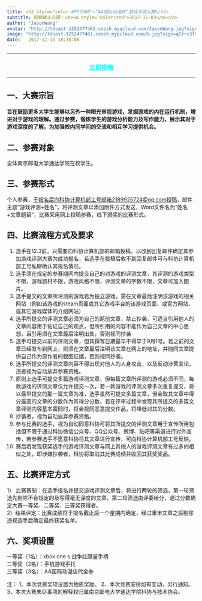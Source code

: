 ```yaml
---
title: <h2 style="color:#FF3300">“AA国际动漫杯”游戏评测大赛</h2>
subtitle: 投稿截止日期：<b><a style="color:red">2017-12-03</a></b>
author: "JasonWang"
avatar: "http://tdsast-1252477461.cossh.myqcloud.com/JasonWang.jpg?sign=XODllHMSgua05o/soFzeom54cAhhPTEyNTI0Nzc0NjEmaz1BS0lENTRyUm95ZGpMbzU5MmlRWmloVDJPcEJOTUNwR3VaUDImZT0xNTEzMTc5NzI2JnQ9MTUxMDU4NzcyNiZyPTE3MTM0Njg5NjAmZj0vSmFzb25XYW5nLmpwZyZiPXRkc2FzdA=="
image: "http://tdsast-1252477461.cossh.myqcloud.com/b.jpg?sign=qIYrc3fRRMjeCLjsYFduo4tgLxlhPTEyNTI0Nzc0NjEmaz1BS0lENTRyUm95ZGpMbzU5MmlRWmloVDJPcEJOTUNwR3VaUDImZT0xNTEzMTc5MzkzJnQ9MTUxMDU4NzM5MyZyPTEwMjYzMTcyNDYmZj0vYi5qcGcmYj10ZHNhc3Q="
date:   2017-11-13 18:30:00
---
```



---
### <center><a href="http://www.tdsastc.cn/tougao.html" style="color:cyan">立即投稿</a></center>  
---
## 一、大赛宗旨  
#### 旨在鼓励更多大学生能够以另外一种眼光审视游戏，发掘游戏的内在运行机制，增进对于游戏的理解。通过参赛，锻炼学生的游戏分析能力及写作能力，展示其对于游戏深度的了解，为加强校内同学间的交流和相互学习提供机会。

## 二、参赛对象
全体南京邮电大学通达学院在校学生。

## 三、参赛形式
个人参赛，于报名后向科协计算机部工号邮箱2189925724@qq.com投稿，邮件主题“游戏评测+姓名”，将评测文章以添加附件方式发送，Word文件名为“姓名+文章题目”，比赛采用网上投稿参赛，线下颁奖的比赛形式。

## 四、比赛流程方式及要求  
1.	选手在12.3前，只需要向科协计算机部的邮箱投稿，以收到回复邮件确定其参加游戏评测大赛为成功报名，若选手在投稿后收不到回复邮件可与科协计算机部工号私聊确认其报名情况。
2.	选手须在规定的参赛期间内提交自己的对游戏的评测文章，其评测的游戏类型不限，游戏题材不限，游戏风格不限，评测文章的字数不限，文章可加入图片。
3.	选手提交的文章所评测的游戏若为独立游戏，需在文章最后注明该游戏的相关网站（例如该游戏的steam页面或其它游戏平台的该游戏页面、或官方网站、或其它游戏媒体的介绍网站）
4.	选手所提交的评测文章必须为自己的原创文章，禁止抄袭，可适当引用他人的文章内容用于佐证自己的观点，但所引用的内容不能作为自己文章的中心思想，且引用须在文章最后注明出处，否则视同抄袭
5.	选手可提交以前的评测文章，但其撰写日期最早不得早于9月1号。若之前的文章已经发布到网上，则须在文章最后注明该文章在网上的地址，并随同文章提供自己作为原作者的截图证据，否则视同抄袭。
6.	选手所提交的评测文章内容不得出现对他人的人身攻击，以及反动涉黄言论，违者视为自动放弃参赛资格。
7.	原则上选手可提交多篇游戏评测文章，但每篇文章所评测的游戏必须不同，每款游戏的评测文章仅允许提交一次，若一款游戏的评测文章多次重复提交，将以最早提交的那一篇文章为准，选手虽然可提交多篇文章，但会取其文章中得分最高的文章的分数作为其得分分数，若在评审过程中发现其所提交的多篇文章评测内容基本雷同时，将会视同恶意提交作品，将降低对其的分数。
8. 抄袭者，视为自动放弃参赛资格。
9. 参与比赛的选手，视为自动同意科协可将其所提交的评测文章用于宣传所用包括但不限于通过科协微信公众号、QQ公众号、微博、贴吧等渠道进行对外宣传，若参赛选手不愿意科协将其文章进行宣传，可向科协计算机部工号反映。
10. 赛后若发现获奖选手的游戏评测文章与网上其他人的游戏评测文章有过多的相似之处，即涉嫌抄袭者，科协将取消其比赛成绩并收回其获奖奖品。

## 五、比赛评定方式
1）	比赛赛制：在选手报名并提交游戏评测文章后，将进行两轮的筛选，第一轮筛选先剔除不合规定的及写得毫无深度的文章，第二轮筛选由评委给分，通过分数确定大赛一等奖、二等奖、三等奖获得者。  
2）结果评定：比赛成绩将于报名截止后一个星期内确定，经过重审文章之后剔除违规选手后确定最终获奖名单。  

## 六、奖项设置
一等奖（1名）：xbox one s 战争红限量手柄  
二等奖（2名）：手机游戏手托  
三等奖（3名）：AA国际动漫店代金券  


注：
1、本次竞赛奖项设置为物质奖励。
2、本次竞赛安排如有变动，另行通知。
3、本次大赛未尽事项的解释权归属南京邮电大学通达学院科协与技术协会。

